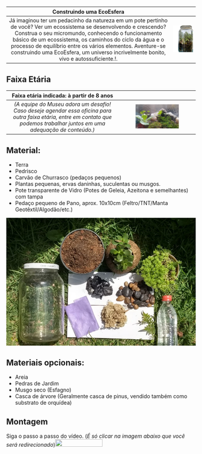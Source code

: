 
|Construindo uma EcoEsfera||  
|:-------------:|:-------------:|
| Já imaginou ter um pedacinho da natureza em um pote pertinho de você? Ver um ecossistema se desenvolvendo e crescendo? Construa o seu micromundo, conhecendo o funcionamento básico de um ecossistema, os caminhos do ciclo da água e o processo de equilíbrio entre os vários elementos. Aventure-se construindo uma EcoEsfera, um universo incrivelmente bonito, vivo e autossuficiente.!.| ![eco](1ce0a069-96ec-43fd-a100-8d1129db85f7-removebg-preview.png)| 

## Faixa Etária

|Faixa etária indicada: à partir de 8 anos ||
|:-------------:|:-------------:|
|*(A equipe do Museu adora um desafio! Caso deseje agendar essa oficina para outra faixa etária, entre em contato que podemos trabalhar juntos em uma adequação de conteúdo.)*|<img src="ecoesfera_b.jpeg" width="60%" height="60%"> |

## Material:
* Terra
* Pedrisco
* Carvão de Churrasco (pedaços pequenos)
* Plantas pequenas, ervas daninhas, suculentas ou musgos.
* Pote transparente de Vidro (Potes de Geleia, Azeitona e semelhantes) com tampa
* Pedaço pequeno de Pano, aprox. 10x10cm (Feltro/TNT/Manta Geotêxtil/Algodão/etc.)

![materiais](materialecoesfera.png)

## Materiais opcionais:
* Areia
* Pedras de Jardim
* Musgo seco (Esfagno)
* Casca de árvore (Geralmente casca de pinus, vendido também como substrato de orquídea)

## Montagem
Siga o passo a passo do vídeo. (_É só clicar na imagem abaixo que você será redirecionado_)[<img src="1_ecoesfera.jpg" width="50%" height="50%">](https://youtu.be/p_QyTikuZa8)
